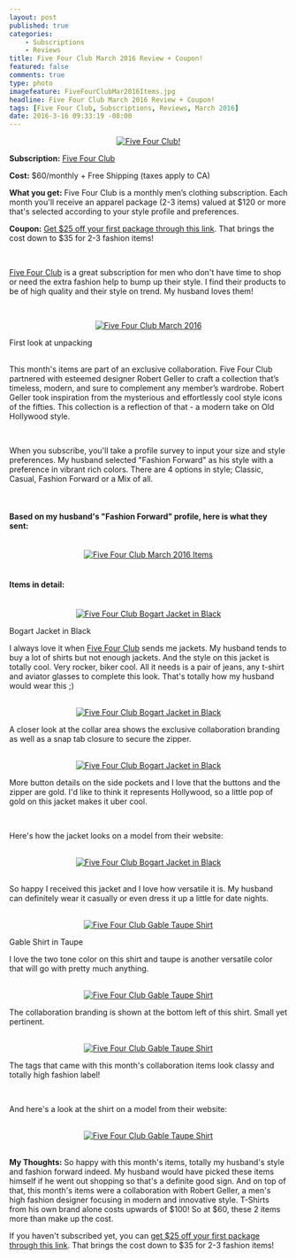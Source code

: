 ```yaml
---
layout: post
published: true
categories: 
    - Subscriptions
    - Reviews
title: Five Four Club March 2016 Review + Coupon!
featured: false
comments: true
type: photo
imagefeature: FiveFourClubMar2016Items.jpg
headline: Five Four Club March 2016 Review + Coupon!
tags: [Five Four Club, Subscriptions, Reviews, March 2016]
date: 2016-3-16 09:33:19 -08:00
---
```


<center><a href="https://www.fivefourclub.com/getstarted?referrer=RE731318" target="_blank">
<img src="/images/FiveFourClubMar2016Package.jpg" border="0" style="border:none;max-width:100%;" alt="Five Four Club!" />
</a></center>
<p><b>Subscription:</b> <a href="https://www.fivefourclub.com/getstarted?referrer=RE731318" target="_blank">Five Four Club</a></p>
<p><b>Cost:</b> $60/monthly + Free Shipping (taxes apply to CA)</p>
<p><b>What you get:</b> Five Four Club is a monthly men’s clothing subscription. Each month you'll receive an apparel package (2-3 items) valued at $120 or more that's selected according to your style profile and preferences.</p>
<p><b>Coupon:</b> <a href="https://www.fivefourclub.com/getstarted?referrer=RE731318" target="_blank">Get $25 off your first package through this link</a>. That brings the cost down to $35 for 2-3 fashion items!</p>
<br>

<p><a href="https://www.fivefourclub.com/getstarted?referrer=RE731318" target="_blank">Five Four Club</a> is a great subscription for men who don't have time to shop or need the extra fashion help to bump up their style. I find their products to be of high quality and their style on trend. My husband loves them!</p>

<br>

<p><center><a href="https://www.fivefourclub.com/getstarted?referrer=RE731318" target="_blank">
<img src="/images/FiveFourClubMar2016OpenPackage.jpg" border="0" style="border:none;max-width:100%;" alt="Five Four Club March 2016" />
</a></center></p>
<figcaption>First look at unpacking</figcaption>

<br>

<p>This month's items are part of an exclusive collaboration. Five Four Club partnered with esteemed designer Robert Geller to craft a collection that’s timeless, modern, and sure to complement any member’s wardrobe. Robert Geller took inspiration from the mysterious and effortlessly cool style icons of the fifties. This collection is a reflection of that - a modern take on Old Hollywood style.</p>  

<br>

<p>When you subscribe, you'll take a profile survey to input your size and style preferences. My husband selected "Fashion Forward" as his style with a preference in vibrant rich colors. There are 4 options in style; Classic, Casual, Fashion Forward or a Mix of all.</p>

<br>

<H4>Based on my husband's "Fashion Forward" profile, here is what they sent:</H4>

<br>

<center><a href="https://www.fivefourclub.com/getstarted?referrer=RE731318" target="_blank">
<img src="/images/FiveFourClubMar2016Items.jpg" border="0" style="border:none;max-width:100%;" alt="Five Four Club March 2016 Items" />
</a></center>

<br>

<H4>Items in detail:</H4>

<br>

<center><a href="https://www.fivefourclub.com/getstarted?referrer=RE731318" target="_blank">
<img src="/images/FiveFourClubMar2016BogartBlackJacket.jpg" border="0" style="border:none;max-width:100%;" alt="Five Four Club Bogart Jacket in Black" />
</a></center>

<DL>
<DT>Bogart Jacket in Black</DT>
</DL>

<p>I always love it when <a href="https://www.fivefourclub.com/getstarted?referrer=RE731318" target="_blank">Five Four Club</a> sends me jackets. My husband tends to buy a lot of shirts but not enough jackets. And the style on this jacket is totally cool. Very rocker, biker cool. All it needs is a pair of jeans, any t-shirt and aviator glasses to complete this look. That's totally how my husband would wear this ;)</p>

<br>

<center><a href="https://www.fivefourclub.com/getstarted?referrer=RE731318" target="_blank">
<img src="/images/FiveFourClubMar2016BogartBlackJacket3.jpg" border="0" style="border:none;max-width:100%;" alt="Five Four Club Bogart Jacket in Black" />
</a></center>

<p>A closer look at the collar area shows the exclusive collaboration branding as well as a snap tab closure to secure the zipper.</p>

<br>

<center><a href="https://www.fivefourclub.com/getstarted?referrer=RE731318" target="_blank">
<img src="/images/FiveFourClubMar2016BogartBlackJacket2.jpg" border="0" style="border:none;max-width:100%;" alt="Five Four Club Bogart Jacket in Black" />
</a></center>

<p>More button details on the side pockets and I love that the buttons and the zipper are gold. I'd like to think it represents Hollywood, so a little pop of gold on this jacket makes it uber cool.</p>

<br>

<p>Here's how the jacket looks on a model from their website:</p>

<br>

<center><a href="https://www.fivefourclub.com/getstarted?referrer=RE731318" target="_blank">
<img src="/images/FiveFourClubMar2016BogartBlackJacket4.jpeg" border="0" style="border:none;max-width:100%;" alt="Five Four Club Bogart Jacket in Black" />
</a></center>

<br>

<p>So happy I received this jacket and I love how versatile it is. My husband can definitely wear it casually or even dress it up a little for date nights.</p>

<br>

<center><a href="https://www.fivefourclub.com/getstarted?referrer=RE731318" target="_blank">
<img src="/images/FiveFourClubMar2016GableTaupeShirt.jpg" border="0" style="border:none;max-width:100%;" alt="Five Four Club Gable Taupe Shirt" />

</a></center>
<DL>
<DT>Gable Shirt in Taupe</DT>
</DL>

<p>I love the two tone color on this shirt and taupe is another versatile color that will go with pretty much anything.</p> 

<br>

<center><a href="https://www.fivefourclub.com/getstarted?referrer=RE731318" target="_blank">
<img src="/images/FiveFourClubMar2016GableTaupeShirt2.jpg" border="0" style="border:none;max-width:100%;" alt="Five Four Club Gable Taupe Shirt" />
</a></center>

<p>The collaboration branding is shown at the bottom left of this shirt. Small yet pertinent.</p>

<br>

<center><a href="https://www.fivefourclub.com/getstarted?referrer=RE731318" target="_blank">
<img src="/images/FiveFourClubMar2016GableTaupeShirt3.jpg" border="0" style="border:none;max-width:100%;" alt="Five Four Club Gable Taupe Shirt" />
</a></center>

<p>The tags that came with this month's collaboration items look classy and totally high fashion label!</p>

<br>

<p>And here's a look at the shirt on a model from their website:</p>

<br>

<center><a href="https://www.fivefourclub.com/getstarted?referrer=RE731318" target="_blank">
<img src="/images/FiveFourClubMar2016GableTaupeShirt4.jpeg" border="0" style="border:none;max-width:100%;" alt="Five Four Club Gable Taupe Shirt" />
</a></center>

<br>

<p><i class="icon-exclamation-sign"></i><b> My Thoughts:</b> So happy with this month's items, totally my husband's style and fashion forward indeed. My husband would have picked these items himself if he went out shopping so that's a definite good sign. And on top of that, this month's items were a collaboration with Robert Geller, a men's high fashion designer focusing in modern and innovative style. T-Shirts from his own brand alone costs upwards of $100! So at $60, these 2 items more than make up the cost.</p>

<p>If you haven't subscribed yet, you can <a href="https://www.fivefourclub.com/getstarted?referrer=RE731318" target="_blank">get $25 off your first package through this link</a>. That brings the cost down to $35 for 2-3 fashion items!</p> 
